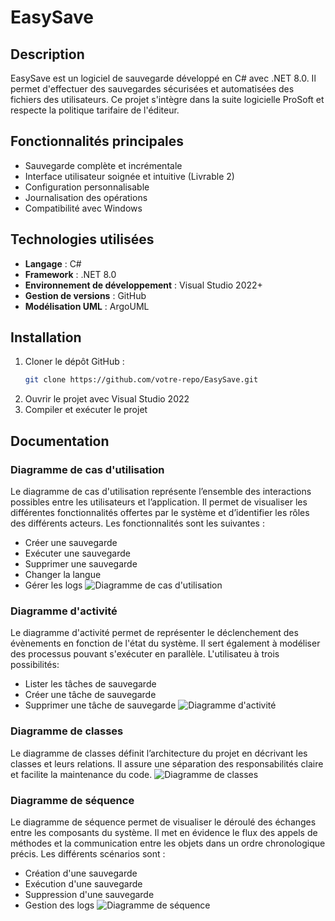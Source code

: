 ﻿# EasySave

## Description
EasySave est un logiciel de sauvegarde développé en C# avec .NET 8.0. Il permet d'effectuer des sauvegardes sécurisées et automatisées des fichiers des utilisateurs. Ce projet s'intègre dans la suite logicielle ProSoft et respecte la politique tarifaire de l'éditeur.

## Fonctionnalités principales
- Sauvegarde complète et incrémentale
- Interface utilisateur soignée et intuitive (Livrable 2)
- Configuration personnalisable
- Journalisation des opérations
- Compatibilité avec Windows

## Technologies utilisées
- **Langage** : C#
- **Framework** : .NET 8.0
- **Environnement de développement** : Visual Studio 2022+
- **Gestion de versions** : GitHub
- **Modélisation UML** : ArgoUML

## Installation
1. Cloner le dépôt GitHub :
   ```bash
   git clone https://github.com/votre-repo/EasySave.git
   ```
2. Ouvrir le projet avec Visual Studio 2022
4. Compiler et exécuter le projet

## Documentation
### Diagramme de cas d'utilisation
Le diagramme de cas d'utilisation représente l’ensemble des interactions possibles entre les utilisateurs et l’application. Il permet de visualiser les différentes fonctionnalités offertes par le système et d’identifier les rôles des différents acteurs.
Les fonctionnalités sont les suivantes : 
- Créer une sauvegarde
- Exécuter une sauvegarde
- Supprimer une sauvegarde
- Changer la langue
- Gérer les logs
![Diagramme de cas d'utilisation](Images/diagramme_de_cas_utilisation_.png)

### Diagramme d'activité
Le diagramme d'activité permet de représenter le déclenchement des évènements en fonction de l'état du système. Il sert également à modéliser des processus pouvant s'exécuter en parallèle.
L'utilisateu à trois possibilités:
- Lister les tâches de sauvegarde
- Créer une tâche de sauvegarde
- Supprimer une tâche de sauvegarde
![Diagramme d'activité](Images/diagramme_activite.png)
### Diagramme de classes
Le diagramme de classes définit l’architecture du projet en décrivant les classes et leurs relations. Il assure une séparation des responsabilités claire et facilite la maintenance du code.
![Diagramme de classes](Images/diagramme_de_classes.png)

### Diagramme de séquence
Le diagramme de séquence permet de visualiser le déroulé des échanges entre les composants du système. Il met en évidence le flux des appels de méthodes et la communication entre les objets dans un ordre chronologique précis.
Les différents scénarios sont :
- Création d'une sauvegarde
- Exécution d'une sauvegarde
- Suppression d'une sauvegarde
- Gestion des logs
![Diagramme de séquence](Images/diagramme_de_séquence.png)

